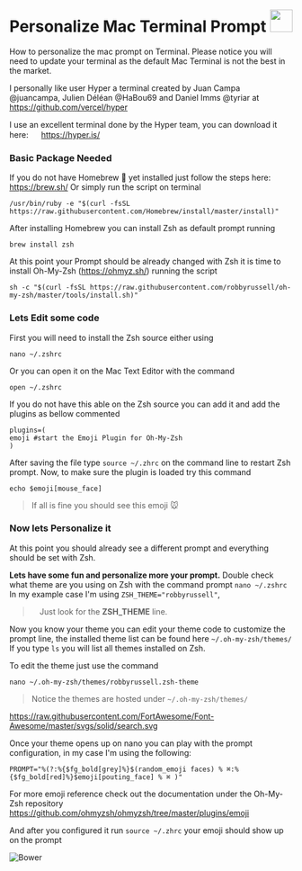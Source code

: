 # Personalize Mac Terminal Prompt <img src="https://raw.githubusercontent.com/FortAwesome/Font-Awesome/master/svgs/brands/apple.svg" width="40" height="40">
How to personalize the mac prompt on Terminal.
Please notice you will need to update your terminal as the default Mac Terminal is not the best in the market.

I personally like user Hyper a terminal created by
Juan Campa @juancampa, Julien Déléan @HaBou69 and Daniel Imms @tyriar at https://github.com/vercel/hyper


I use an excellent terminal done by the Hyper team, you can download it here: <img src="https://raw.githubusercontent.com/FortAwesome/Font-Awesome/master/svgs/solid/download.svg" width="15" height="15"> https://hyper.is/


### Basic Package Needed
If you do not have Homebrew :beer: yet installed just follow the steps here: https://brew.sh/
Or simply run the script on terminal
```
/usr/bin/ruby -e "$(curl -fsSL https://raw.githubusercontent.com/Homebrew/install/master/install)"
```
After installing Homebrew you can install Zsh as default prompt running
```
brew install zsh
```
At this point your Prompt should be already changed with Zsh it is time to install Oh-My-Zsh (https://ohmyz.sh/) running the script
```
sh -c "$(curl -fsSL https://raw.githubusercontent.com/robbyrussell/oh-my-zsh/master/tools/install.sh)"
```
### Lets Edit some code

First you will need to install the Zsh source either using  
```
nano ~/.zshrc
```
Or you can open it on the Mac Text Editor with the command
```
open ~/.zshrc
```

If you do not have this able on the Zsh source you can add it and add the plugins as bellow commented
```
plugins=(
emoji #start the Emoji Plugin for Oh-My-Zsh
)
```
After saving the file type `source ~/.zhrc` on the command line to restart Zsh prompt.
Now, to make sure the plugin is loaded try this command
```
echo $emoji[mouse_face]
```
> If all is fine you should see this emoji :mouse:

### Now lets Personalize it
At this point you should already see a different prompt and everything should be set with Zsh.

<b>Lets have some fun and personalize more your prompt.</b>
Double check what theme are you using on Zsh with the command prompt `nano ~/.zshrc`
In my example case I'm using `ZSH_THEME="robbyrussell"`,
> <img src="https://raw.githubusercontent.com/FortAwesome/Font-Awesome/master/svgs/solid/search.svg" width="10" height="10"> Just look for the <b>ZSH_THEME</b> line.

Now you know your theme you can edit your theme code to customize the prompt line, the installed theme list can be found here `~/.oh-my-zsh/themes/`
If you type `ls` you will list all themes installed on Zsh.

To edit the theme just use the command
```
nano ~/.oh-my-zsh/themes/robbyrussell.zsh-theme
```
> Notice the themes are hosted under `~/.oh-my-zsh/themes/`

https://raw.githubusercontent.com/FortAwesome/Font-Awesome/master/svgs/solid/search.svg

Once your theme opens up on nano you can play with the prompt configuration, in my case I'm using the following:
```
PROMPT="%(?:%{$fg_bold[grey]%}$(random_emoji faces) % ⌘:%{$fg_bold[red]%}$emoji[pouting_face] % ⌘ )"
```


For more emoji reference check out the documentation under the Oh-My-Zsh repository
https://github.com/ohmyzsh/ohmyzsh/tree/master/plugins/emoji

And after you configured it run `source ~/.zhrc` your emoji should show up on the prompt

![Bower](https://img.shields.io/bower/l/bootstrap)
